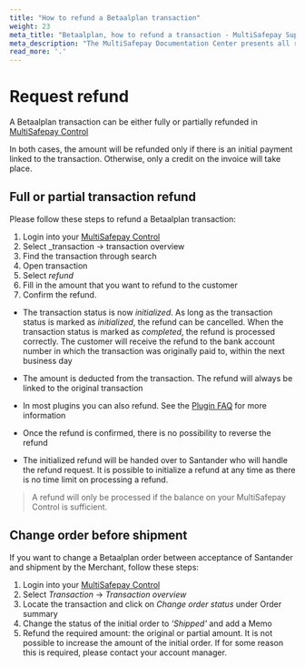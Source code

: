```yaml
---
title: "How to refund a Betaalplan transaction"
weight: 23
meta_title: "Betaalplan, how to refund a transaction - MultiSafepay Support"
meta_description: "The MultiSafepay Documentation Center presents all relevant information about our Plugins and API. You can also find support pages for Payment Methods, Tools and General Questions as well as the contact details of our Support and Integration Teams."
read_more: '.'
---
```

# Request refund
A Betaalplan transaction can be either fully or partially refunded in [MultiSafepay Control](https://merchant.multisafepay.com) 

In both cases, the amount will be refunded only if there is an initial payment linked to the transaction. Otherwise, only a credit on the invoice will take place.

## Full or partial transaction refund
Please follow these steps to refund a Betaalplan transaction:

1. Login into your [MultiSafepay Control](https://merchant.multisafepay.com)
2. Select _transaction -> transaction overview
3. Find the transaction through search
4. Open transaction
5. Select _refund_
6. Fill in the amount that you want to refund to the customer
7. Confirm the refund.

* The transaction status is now _initialized_. As long as the transaction status is marked as _initialized_, the refund can be cancelled. When the transaction status is marked as _completed_, the refund is processed correctly. The customer will receive the refund to the bank account number in which the transaction was originally paid to, within the next business day

* The amount is deducted from the transaction. The refund will always be linked to the original transaction

* In most plugins you can also refund. See the [Plugin FAQ](/integrations/plugins) for more information

* Once the refund is confirmed, there is no possibility to reverse the refund

* The initialized refund will be handed over to Santander who will handle the refund request. It is possible to initialize a refund at any time as there is no time limit on processing a refund.

> A refund will only be processed if the balance on your MultiSafepay Control is sufficient.


## Change order before shipment
If you want to change a Betaalplan order between acceptance of Santander and shipment by the Merchant, follow these steps:

1. Login into your [MultiSafepay Control](https://merchant.multisafepay.com)
2. Select _Transaction_ -> _Transaction overview_
3. Locate the transaction and click on _Change order status_ under Order summary
4. Change the status of the initial order to _'Shipped'_ and add a Memo
5. Refund the required amount: the original or partial amount.
It is not possible to increase the amount of the initial order. If for some reason this is required, please contact your account manager.

